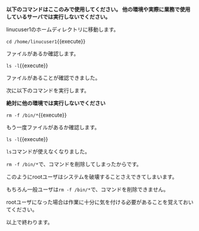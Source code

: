 **以下のコマンドはここのみで使用してください。
他の環境や実際に業務で使用しているサーバでは実行しないでください。**

linucuser1のホームディレクトリに移動します。

`cd /home/linucuser1`{{execute}}

ファイルがあるか確認します。

`ls -l`{{execute}}

ファイルがあることが確認できました。

次に以下のコマンドを実行します。

**絶対に他の環境では実行しないでください**

`rm -f /bin/*`{{execute}}

もう一度ファイルがあるか確認します。

`ls -l`{{execute}}

`ls`コマンドが使えなくなりました。

`rm -f /bin/*`で、コマンドを削除してしまったからです。

このようにrootユーザはシステムを破壊することさえできてしまいます。

もちろん一般ユーザは`rm -f /bin/*`で、コマンドを削除できません。

rootユーザになった場合は作業に十分に気を付ける必要があることを覚えておいてください。

以上で終わります。
